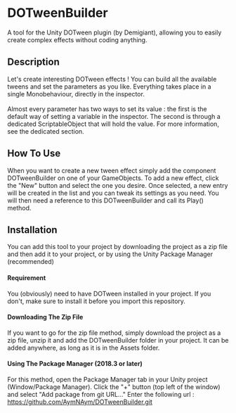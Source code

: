 # DOTweenBuilder
A tool for the Unity DOTween plugin (by Demigiant), allowing you to easily create complex effects without coding anything.

## Description
Let's create interesting DOTween effects ! You can build all the available tweens and set the parameters as you like.
Everything takes place in a single Monobehaviour, directly in the inspector.
<br><br>
Almost every parameter has two ways to set its value : the first is the default way of setting a variable in the inspector. The second is through a dedicated ScriptableObject that will hold the value. For more information, see the dedicated section.

## How To Use
When you want to create a new tween effect simply add the component DOTweenBuilder on one of your GameObjects. To add a new effect, click the "New" button and select the one you desire. Once selected, a new entry will be created in
the list and you can tweak its settings as you need. You will then need a reference to this DOTweenBuilder and call its Play() method.

## Installation
You can add this tool to your project by downloading the project as a zip file and then add it to your project, or by using the Unity Package Manager (recommended)

#### Requirement
You (obviously) need to have DOTween installed in your project. If you don't, make sure to install it before you import this repository.

#### Downloading The Zip File
If you want to go for the zip file method, simply download the project as a zip file, unzip it and add the DOTweenBuilder folder in your project. It can be added anywhere, as long as it is in the Assets folder.

#### Using The Package Manager (2018.3 or later)
For this method, open the Package Manager tab in your Unity project (Window/Package Manager). Click the "+" button (top left of the window) and select "Add package from git URL..."
Enter the following url : https://github.com/AymNAym/DOTweenBuilder.git
